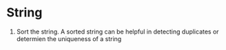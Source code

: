 # String

1. Sort the string. A sorted string can be helpful in detecting duplicates or
   determien the uniqueness of a string

